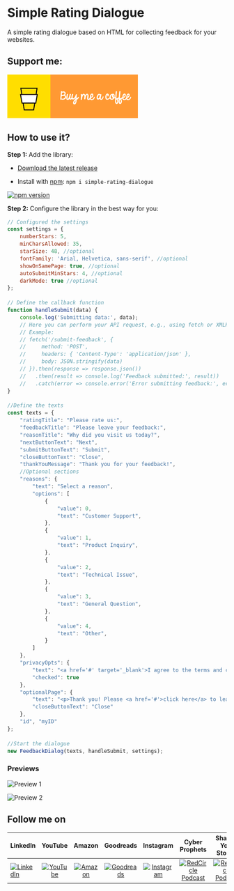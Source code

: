 # Simple Rating Dialogue

A simple rating dialogue based on HTML for collecting feedback for your websites.

## Support me:

[![sponsor me][2]](https://www.buymeacoffee.com/fanmixco)

## How to use it?

**Step 1:** Add the library:

- [Download the latest release](https://github.com/FANMixco/simple-rating-dialogue/archive/refs/tags/v1.0.4.zip)

- Install with [npm](https://www.npmjs.com/): `npm i simple-rating-dialogue`

[![npm version](https://img.shields.io/npm/v/simple-rating-dialogue)](https://www.npmjs.com/package/simple-rating-dialogue)

**Step 2:** Configure the library in the best way for you:

```js
// Configured the settings
const settings = {
    numberStars: 5,
    minCharsAllowed: 35,
    starSize: 48, //optional
    fontFamily: 'Arial, Helvetica, sans-serif', //optional
    showOnSamePage: true, //optional
    autoSubmitMinStars: 4, //optional
    darkMode: true //optional
};

// Define the callback function
function handleSubmit(data) {
    console.log('Submitting data:', data);
    // Here you can perform your API request, e.g., using fetch or XMLHttpRequest
    // Example:
    // fetch('/submit-feedback', {
    //     method: 'POST',
    //     headers: { 'Content-Type': 'application/json' },
    //     body: JSON.stringify(data)
    // }).then(response => response.json())
    //   .then(result => console.log('Feedback submitted:', result))
    //   .catch(error => console.error('Error submitting feedback:', error));
}

//Define the texts
const texts = {
    "ratingTitle": "Please rate us:",
    "feedbackTitle": "Please leave your feedback:",
    "reasonTitle": "Why did you visit us today?",
    "nextButtonText": "Next",
    "submitButtonText": "Submit",
    "closeButtonText": "Close",
    "thankYouMessage": "Thank you for your feedback!",
    //Optional sections
    "reasons": {
        "text": "Select a reason",
        "options": [
            {
                "value": 0,
                "text": "Customer Support",
            },
            {
                "value": 1,
                "text": "Product Inquiry",
            },
            {
                "value": 2,
                "text": "Technical Issue",
            },
            {
                "value": 3,
                "text": "General Question",
            },
            {
                "value": 4,
                "text": "Other",
            }
        ]
    },
    "privacyOpts": {
        "text": "<a href='#' target='_blank'>I agree to the terms and conditions</a>",
        "checked": true
    },
    "optionalPage": {
        "text": "<p>Thank you! Please <a href='#'>click here</a> to learn more.</p>",
        "closeButtonText": "Close"
    },
    "id", "myID"
};

//Start the dialogue
new FeedbackDialog(texts, handleSubmit, settings);
```

### Previews

![Preview 1](https://github.com/user-attachments/assets/5a3d885c-de66-4322-b00e-da403eabed9e)

![Preview 2](https://github.com/user-attachments/assets/5b52d31a-d611-4842-a87a-03cc923fe911)

## Follow me on

|  LinkedIn  |YouTube|Amazon|Goodreads|Instagram|Cyber Prophets|Sharing Your Stories|TikTok|
|:----------|:------------:|:------------:|:------------:|:------------:|:------------:|:------------:|:------------:|
|[![LinkedIn](https://i.sstatic.net/idQWu.png)](https://www.linkedin.com/in/federiconavarrete)|[![YouTube](https://i.sstatic.net/CFPMR.png)](https://youtube.com/@FedericoNavarrete)|[![Amazon](https://i.sstatic.net/NFOeE.png)](https://www.amazon.com/Federico-Navarrete/e/B08NJTXQRV)|[![Goodreads](https://i.sstatic.net/oBk0g.jpg)](https://www.goodreads.com/author/show/21125413.Federico_Navarrete)|[![Instagram](https://i.sstatic.net/PIfqY.png)](https://www.instagram.com/federico_the_consultant)|[![RedCircle Podcast](https://i.sstatic.net/4XICF.png)](https://redcircle.com/shows/cyber-prophets)|[![RedCircle Podcast](https://i.sstatic.net/4XICF.png)](https://redcircle.com/shows/sharing-your-stories)|[![TikTok](https://i.sstatic.net/pP7X2.png)](https://www.tiktok.com/@federicostories)|

  [2]: https://raw.githubusercontent.com/FANMixco/Xamarin-SearchBar/master/bmc-rezr5vpd.gif
